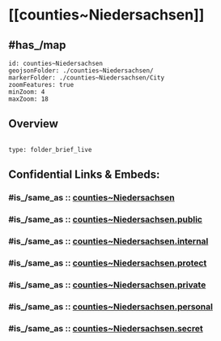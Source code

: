# [[counties~Niedersachsen]] 



## #has_/map 


```leaflet
id: counties~Niedersachsen
geojsonFolder: ./counties~Niedersachsen/
markerFolder: ./counties~Niedersachsen/City
zoomFeatures: true 
minZoom: 4 
maxZoom: 18
```


## Overview
 
```folderv
```

```ccard
type: folder_brief_live
```
 


## Confidential Links & Embeds: 

### #is_/same_as :: [counties~Niedersachsen](/_Standards/Earth/Continent/Europe/Europe~Central/Germany/Germany~West/Niedersachsen/counties~Niedersachsen.md) 

### #is_/same_as :: [counties~Niedersachsen.public](/_public/Earth/Continent/Europe/Europe~Central/Germany/Germany~West/Niedersachsen/counties~Niedersachsen.public.md) 

### #is_/same_as :: [counties~Niedersachsen.internal](/_internal/Earth/Continent/Europe/Europe~Central/Germany/Germany~West/Niedersachsen/counties~Niedersachsen.internal.md) 

### #is_/same_as :: [counties~Niedersachsen.protect](/_protect/Earth/Continent/Europe/Europe~Central/Germany/Germany~West/Niedersachsen/counties~Niedersachsen.protect.md) 

### #is_/same_as :: [counties~Niedersachsen.private](/_private/Earth/Continent/Europe/Europe~Central/Germany/Germany~West/Niedersachsen/counties~Niedersachsen.private.md) 

### #is_/same_as :: [counties~Niedersachsen.personal](/_personal/Earth/Continent/Europe/Europe~Central/Germany/Germany~West/Niedersachsen/counties~Niedersachsen.personal.md) 

### #is_/same_as :: [counties~Niedersachsen.secret](/_secret/Earth/Continent/Europe/Europe~Central/Germany/Germany~West/Niedersachsen/counties~Niedersachsen.secret.md)

